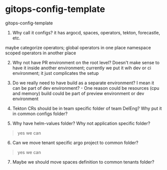 # gitops-config-template
gitops-config-template

1) Why call it configs?
it has argocd, spaces, operators, tekton, forecastle, etc.

maybe categorize operators;
global operators in one place
namespace scoped operators in another place

2) Why not have PR environment on the root level? Doesn't make sense to have it inside another environment; currently we put it wih dev or ci environment; it just complicates the setup

3) Do we really need to have build as a separate environment? I mean it can be part of dev environment? - One reason could be resources (cpu and memory)
build could be part of preview environment or dev environment

4) Tekton CRs should be in team specific folder of team DelEng? Why put it in common configs folder?

5) Why have helm-values folder? Why not application specific folder? 
> yes we can

6) Can we move tenant specific argo project to common folder?
> yes we can

7) Maybe we should move spaces definition to common tenants folder?
> 